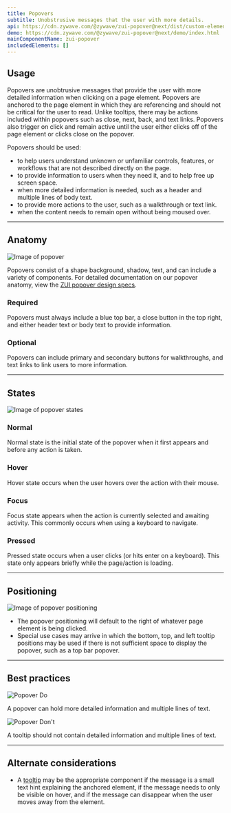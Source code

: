 ```yaml
---
title: Popovers
subtitle: Unobstrusive messages that the user with more details.
api: https://cdn.zywave.com/@zywave/zui-popover@next/dist/custom-elements.json
demo: https://cdn.zywave.com/@zywave/zui-popover@next/demo/index.html
mainComponentName: zui-popover
includedElements: []
---
```

## Usage

Popovers are unobtrusive messages that provide the user with more detailed information when clicking on a page element. Popovers are anchored to the page element in which they are referencing and should not be critical for the user to read. Unlike tooltips, there may be actions included within popovers such as close, next, back, and text links. Popovers also trigger on click and remain active until the user either clicks off of the page element or clicks close on the popover.

Popovers should be used:

* to help users understand unknown or unfamiliar controls, features, or workflows that are not described directly on the page.
* to provide information to users when they need it, and to help free up screen space.
* when more detailed information is needed, such as a header and multiple lines of body text.
* to provide more actions to the user, such as a walkthrough or text link.
* when the content needs to remain open without being moused over.

<hr>

## Anatomy

![Image of popover](/images/components/popovers/popover_anatomy.svg)

Popovers consist of a shape background, shadow, text, and can include a variety of components. For detailed documentation on our popover anatomy, view the [ZUI popover design specs](https://xd.adobe.com/view/35952280-c758-4fd8-6dc4-07f88b1fe619-43a4/grid).

### Required

Popovers must always include a blue top bar, a close button in the top right, and either header text or body text to provide information.

### Optional

Popovers can include primary and secondary buttons for walkthroughs, and text links to link users to more information.

<hr>

## States

![Image of popover states](/images/components/popovers/popover_states.svg)

### Normal

Normal state is the initial state of the popover when it first appears and before any action is taken.

### Hover

Hover state occurs when the user hovers over the action with their mouse.

### Focus

Focus state appears when the action is currently selected and awaiting activity. This commonly occurs when using a keyboard to navigate.

### Pressed

Pressed state occurs when a user clicks (or hits enter on a keyboard). This state only appears briefly while the page/action is loading.

<hr>

## Positioning

![Image of popover positioning](/images/components/popovers/popover_positioning.svg)

* The popover positioning will default to the right of whatever page element is being clicked.
* Special use cases may arrive in which the bottom, top, and left tooltip positions may be used if there is not sufficient space to display the popover, such as a top bar popover.

<hr>

## Best practices

<Grid>

<GridCol col="span-6">

![Popover Do](/images/components/popovers/popover_do.svg)

<Do />

A popover can hold more detailed information and multiple lines of text.

</GridCol>

<GridCol col="span-6">

![Popover Don't](/images/components/popovers/popover_dont.svg)

<DoNot />

A tooltip should not contain detailed information and multiple lines of text.

- - -

## Alternate considerations

* A [tooltip](/design-system/components/tooltips/) may be the appropriate component if the message is a small text hint explaining the anchored element, if the message needs to only be visible on hover, and if the message can disappear when the user moves away from the element.